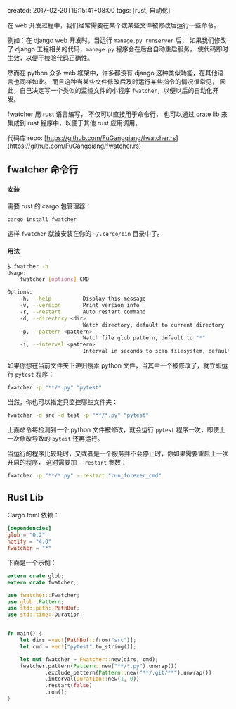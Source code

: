 created: 2017-02-20T19:15:41+08:00
tags: [rust, 自动化]


在 web 开发过程中，我们经常需要在某个或某些文件被修改后运行一些命令。

例如：在 django web 开发时，当运行 `manage.py runserver` 后，
如果我们修改了 django 工程相关的代码，`manage.py` 程序会在后台自动重启服务，
使代码即时生效，以便于检验代码正确性。

然而在 python 众多 web 框架中，许多都没有 django 这种类似功能，在其他语言也同样如此。
而且这种当某些文件修改后及时运行某些指令的情况很常见，
因此，自己决定写一个类似的监控文件的小程序 `fwatcher`，以便以后的自动化开发。


fwatcher 用 rust 语言编写，
不仅可以直接用于命令行，
也可以通过 crate lib 来集成到 rust 程序中，以便于其他 rust 应用调用。

代码库 repo: [https://github.com/FuGangqiang/fwatcher.rs](https://github.com/FuGangqiang/fwatcher.rs)


## fwatcher 命令行


#### 安装

需要 rust 的 cargo 包管理器：

```sh
cargo install fwatcher
```

这样 `fwatcher` 就被安装在你的 `~/.cargo/bin` 目录中了。


#### 用法

```sh
$ fwatcher -h
Usage:
    fwatcher [options] CMD

Options:
    -h, --help          Display this message
    -v, --version       Print version info
    -r, --restart       Auto restart command
    -d, --directory <dir>
                        Watch directory, default to current directory
    -p, --pattern <pattern>
                        Watch file glob pattern, default to "*"
    -i, --interval <pattern>
                        Interval in seconds to scan filesystem, default to 1
```

如果你想在当前文件夹下递归搜索 python 文件，当其中一个被修改了，就立即运行 `pytest` 程序：

```sh
fwatcher -p "**/*.py" "pytest"
```

当然，你也可以指定只监控哪些文件夹：

```sh
fwatcher -d src -d test -p "**/*.py" "pytest"
```

上面命令每检测到一个 python 文件被修改，就会运行 `pytest` 程序一次，即使上一次修改导致的 `pytest` 还再运行。

当运行的程序比较耗时，又或者是一个服务并不会停止时，你如果需要重启上一次开启的程序，
这时需要加 `--restart` 参数：

```sh
fwatcher -p "**/*.py" --restart "run_forever_cmd"
```

## Rust Lib

Cargo.toml 依赖：

```toml
[dependencies]
glob = "0.2"
notify = "4.0"
fwatcher = "*"
```

下面是一个示例：

```rust
extern crate glob;
extern crate fwatcher;

use fwatcher::Fwatcher;
use glob::Pattern;
use std::path::PathBuf;
use std::time::Duration;


fn main() {
    let dirs =vec![PathBuf::from("src")];
    let cmd = vec!["pytest".to_string()];

    let mut fwatcher = Fwatcher::new(dirs, cmd);
    fwatcher.pattern(Pattern::new("**/*.py").unwrap())
            .exclude_pattern(Pattern::new("**/.git/**").unwrap())
            .interval(Duration::new(1, 0))
            .restart(false)
            .run();
}
```
